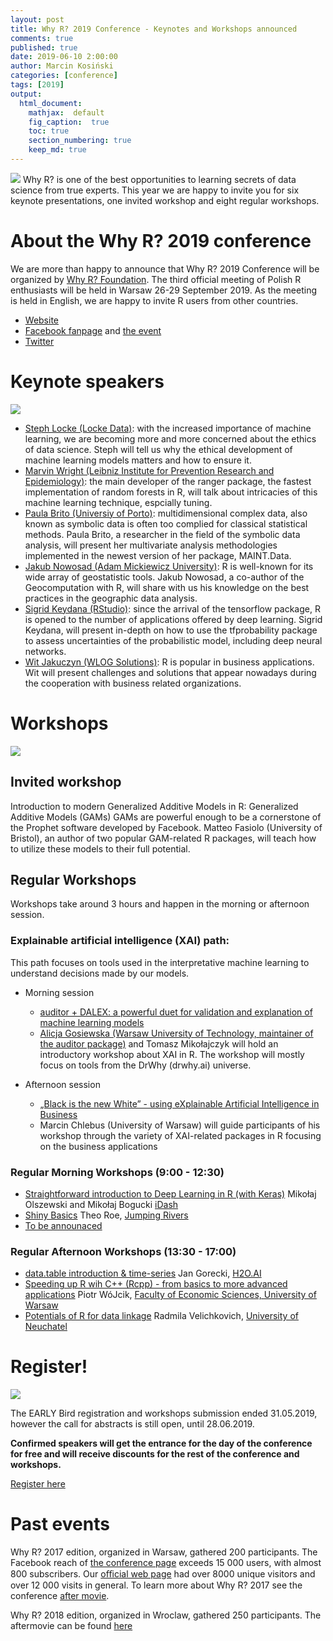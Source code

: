 ```yaml
---
layout: post
title: Why R? 2019 Conference - Keynotes and Workshops announced
comments: true
published: true
date: 2019-06-10 2:00:00
author: Marcin Kosiński
categories: [conference]
tags: [2019]
output:
  html_document:
    mathjax:  default
    fig_caption:  true
    toc: true
    section_numbering: true
    keep_md: true
---
```


<img src="/foundation/images/fulls/whyr2019/tlosptronam_small.jpg" class="fit image"> Why R? is one of the best opportunities to learning secrets of data science from true experts. This year we are happy to invite you for six keynote presentations, one invited workshop and eight regular workshops.

# About the **Why R? 2019** conference

We are more than happy to announce that Why R? 2019 Conference will be organized by [Why R? Foundation](http://whyr.pl/foundation/tags/#info). The third official meeting of Polish R enthusiasts will be held in Warsaw 26-29 September 2019. As the meeting is held in English, we are happy to invite R users from other countries. 

- [Website](http://whyr.pl/2019/)
- [Facebook fanpage](https://www.facebook.com/whyRconf/) and [the event](https://www.facebook.com/events/430031041106285/)
- [Twitter](https://twitter.com/whyRconf)

# Keynote speakers

<img src="/foundation/images/fulls/whyr2019/keynotes.jpg" class="fit image">

- [Steph Locke (Locke Data)](stephlocke.info): with the increased importance of machine learning, we are becoming more and more concerned about the ethics of data science. Steph will tell us why the ethical development of machine learning models matters and how to ensure it.
- [Marvin Wright (Leibniz Institute for Prevention Research and Epidemiology)](https://mnwright.github.io/): the main developer of the ranger package, the fastest implementation of random forests in R, will talk about intricacies of this machine learning technique, espcially tuning.
- [Paula Brito (Universiy of Porto)](www.fep.up.pt/docentes/mpbrito): multidimensional complex data, also known as symbolic data is often too complied for classical statistical methods. Paula Brito, a researcher in the field of the symbolic data analysis, will present her multivariate analysis methodologies implemented in the newest version of her package, MAINT.Data.
- [Jakub Nowosad (Adam Mickiewicz University)](https://nowosad.github.io/): R is well-known for its wide array of geostatistic tools. Jakub Nowosad, a co-author of the Geocomputation with R, will share with us his knowledge on the best practices in the geographic data analysis.
- [Sigrid Keydana (RStudio)](https://www.linkedin.com/in/sigrid-keydana-9a16b410/): since the arrival of the tensorflow package, R is opened to the number of applications offered by deep learning. Sigrid Keydana, will present in-depth on how to use the tfprobability package to assess uncertainties of the probabilistic model, including deep neural networks.
- [Wit Jakuczyn (WLOG Solutions)](https://www.wlogsolutions.com/): R is popular in business applications. Wit will present challenges and solutions that appear nowadays during the cooperation with business related organizations. 

# Workshops

<img src="/foundation/images/fulls/whyr2019/workshops.jpg" class="fit image">


## Invited workshop

Introduction to modern Generalized Additive Models in R: Generalized Additive Models (GAMs) GAMs are powerful enough to be a cornerstone of the Prophet software developed by Facebook. Matteo Fasiolo (University of Bristol), an author of two popular GAM-related R packages, will teach how to utilize these models to their full potential.

## Regular Workshops 

Workshops take around 3 hours and happen in the morning or afternoon session.

### Explainable artificial intelligence (XAI) path:

This path focuses on tools used in the interpretative machine learning to understand decisions made by our models.

- Morning session
    - [auditor + DALEX: a powerful duet for validation and explanation of machine learning models](https://github.com/WhyR2019/workshops/tree/master/dalex)
    - [Alicja Gosiewska (Warsaw University of Technology, maintainer of the auditor package)](http://gosiewska.com/) and Tomasz Mikołajczyk will hold an introductory workshop about XAI in R. The workshop will mostly focus on tools from the DrWhy (drwhy.ai) universe.


- Afternoon session
    - [„Black is the new White” - using eXplainable Artificial Intelligence in Business](https://github.com/WhyR2019/workshops/tree/master/xai)
    - Marcin Chlebus (University of Warsaw) will guide participants of his workshop through the variety of XAI-related packages in R focusing on the business applications

### Regular Morning Workshops (9:00 - 12:30)

- [Straightforward introduction to Deep Learning in R (with Keras)](https://github.com/WhyR2019/workshops/tree/master/keras) Mikołaj Olszewski and Mikołaj Bogucki [iDash](https://idash.pl/)
- [Shiny Basics](https://github.com/WhyR2019/workshops/tree/master/shiny) Theo	Roe, [Jumping Rivers](https://www.jumpingrivers.com/)
- [To be announaced](https://github.com/WhyR2019/workshops/tree/master/high_performance)

### Regular Afternoon Workshops (13:30 - 17:00)

- [data.table introduction & time-series](https://github.com/WhyR2019/workshops/tree/master/datatable) Jan Gorecki, [H2O.AI](https://www.h2o.ai/)
- [Speeding up R wih C++ (Rcpp) - from basics to more advanced applications](https://github.com/WhyR2019/workshops/tree/master/rcpp) Piotr WóJcik, [Faculty of Economic Sciences, University of Warsaw](https://www.wne.uw.edu.pl/)
- [Potentials of R for data linkage](https://github.com/WhyR2019/workshops/tree/master/data_linkage) Radmila 	Velichkovich, [University of Neuchatel](https://www.unine.ch/)


# Register!

<img src="/foundation/images/fulls/whyr2019/timeline_update_small.jpg" class="fit image">

The EARLY Bird registration and workshops submission ended 31.05.2019, however the call for abstracts is still open, until 28.06.2019.

**Confirmed speakers will get the entrance for the day of the conference for free and will receive 
discounts for the rest of the conference and workshops.**

[Register here](http://whyr.pl/2019/register/)

# Past events

Why R? 2017 edition, organized in Warsaw, gathered 200 participants. The Facebook reach of [the conference page](https://www.facebook.com/whyRconf/) exceeds 15 000 users, with almost 800 subscribers. Our [oﬃcial web page](http://whyr.pl) had over 8000 unique visitors and over 12 000 visits in general. To learn more about Why R? 2017 see the conference [after movie](https://vimeo.com/239259242).

Why R? 2018 edition, organized in Wroclaw, gathered 250 participants. The aftermovie can be found [here](https://www.youtube.com/watch?v=NNsceaqEP1w)
